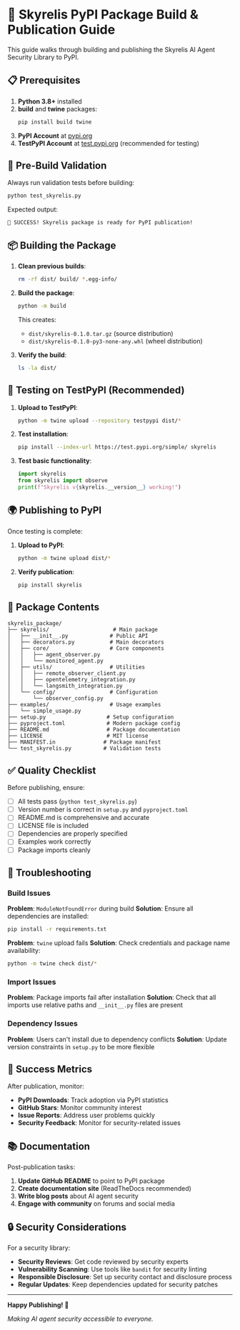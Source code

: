 # 🚀 Skyrelis PyPI Package Build & Publication Guide

This guide walks through building and publishing the Skyrelis AI Agent Security Library to PyPI.

## 📋 Prerequisites

1. **Python 3.8+** installed
2. **build** and **twine** packages:
   ```bash
   pip install build twine
   ```
3. **PyPI Account** at [pypi.org](https://pypi.org)
4. **TestPyPI Account** at [test.pypi.org](https://test.pypi.org) (recommended for testing)

## 🧪 Pre-Build Validation

Always run validation tests before building:

```bash
python test_skyrelis.py
```

Expected output:
```
🎉 SUCCESS! Skyrelis package is ready for PyPI publication!
```

## 📦 Building the Package

1. **Clean previous builds**:
   ```bash
   rm -rf dist/ build/ *.egg-info/
   ```

2. **Build the package**:
   ```bash
   python -m build
   ```

   This creates:
   - `dist/skyrelis-0.1.0.tar.gz` (source distribution)
   - `dist/skyrelis-0.1.0-py3-none-any.whl` (wheel distribution)

3. **Verify the build**:
   ```bash
   ls -la dist/
   ```

## 🧪 Testing on TestPyPI (Recommended)

1. **Upload to TestPyPI**:
   ```bash
   python -m twine upload --repository testpypi dist/*
   ```

2. **Test installation**:
   ```bash
   pip install --index-url https://test.pypi.org/simple/ skyrelis
   ```

3. **Test basic functionality**:
   ```python
   import skyrelis
   from skyrelis import observe
   print(f"Skyrelis v{skyrelis.__version__} working!")
   ```

## 🌍 Publishing to PyPI

Once testing is complete:

1. **Upload to PyPI**:
   ```bash
   python -m twine upload dist/*
   ```

2. **Verify publication**:
   ```bash
   pip install skyrelis
   ```

## 📄 Package Contents

```
skyrelis_package/
├── skyrelis/                    # Main package
│   ├── __init__.py             # Public API
│   ├── decorators.py           # Main decorators
│   ├── core/                   # Core components
│   │   ├── agent_observer.py
│   │   └── monitored_agent.py
│   ├── utils/                  # Utilities
│   │   ├── remote_observer_client.py
│   │   ├── opentelemetry_integration.py
│   │   └── langsmith_integration.py
│   └── config/                 # Configuration
│       └── observer_config.py
├── examples/                   # Usage examples
│   └── simple_usage.py
├── setup.py                   # Setup configuration
├── pyproject.toml             # Modern package config
├── README.md                  # Package documentation
├── LICENSE                    # MIT license
├── MANIFEST.in               # Package manifest
└── test_skyrelis.py          # Validation tests
```

## ✅ Quality Checklist

Before publishing, ensure:

- [ ] All tests pass (`python test_skyrelis.py`)
- [ ] Version number is correct in `setup.py` and `pyproject.toml`
- [ ] README.md is comprehensive and accurate
- [ ] LICENSE file is included
- [ ] Dependencies are properly specified
- [ ] Examples work correctly
- [ ] Package imports cleanly

## 🔧 Troubleshooting

### Build Issues

**Problem**: `ModuleNotFoundError` during build
**Solution**: Ensure all dependencies are installed:
```bash
pip install -r requirements.txt
```

**Problem**: `twine` upload fails
**Solution**: Check credentials and package name availability:
```bash
python -m twine check dist/*
```

### Import Issues

**Problem**: Package imports fail after installation
**Solution**: Check that all imports use relative paths and `__init__.py` files are present

### Dependency Issues

**Problem**: Users can't install due to dependency conflicts
**Solution**: Update version constraints in `setup.py` to be more flexible

## 🎯 Success Metrics

After publication, monitor:

- **PyPI Downloads**: Track adoption via PyPI statistics
- **GitHub Stars**: Monitor community interest
- **Issue Reports**: Address user problems quickly
- **Security Feedback**: Monitor for security-related issues

## 📚 Documentation

Post-publication tasks:

1. **Update GitHub README** to point to PyPI package
2. **Create documentation site** (ReadTheDocs recommended)
3. **Write blog posts** about AI agent security
4. **Engage with community** on forums and social media

## 🔒 Security Considerations

For a security library:

- **Security Reviews**: Get code reviewed by security experts
- **Vulnerability Scanning**: Use tools like `bandit` for security linting
- **Responsible Disclosure**: Set up security contact and disclosure process
- **Regular Updates**: Keep dependencies updated for security patches

---

**Happy Publishing! 🎉**

*Making AI agent security accessible to everyone.* 